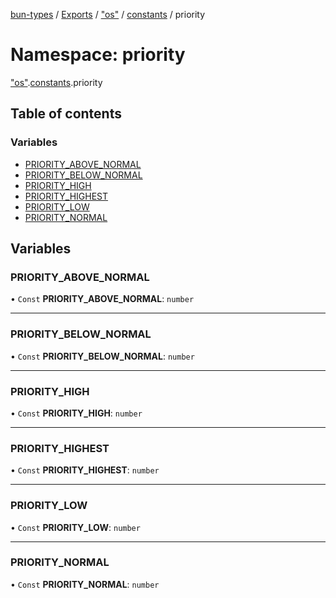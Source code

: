 [bun-types](https://github.com/oven-sh/bun-types/blob/master/api-docs/README.md) / [Exports](https://github.com/oven-sh/bun-types/blob/master/api-docs/modules.md) / ["os"](https://github.com/oven-sh/bun-types/blob/master/api-docs/modules/os_.md) / [constants](https://github.com/oven-sh/bun-types/blob/master/api-docs/modules/os_.constants.md) / priority

# Namespace: priority

["os"](https://github.com/oven-sh/bun-types/blob/master/api-docs/modules/os_.md).[constants](https://github.com/oven-sh/bun-types/blob/master/api-docs/modules/os_.constants.md).priority

## Table of contents

### Variables

- [PRIORITY\_ABOVE\_NORMAL](https://github.com/oven-sh/bun-types/blob/master/api-docs/modules/os_.constants.priority.md#priority_above_normal)
- [PRIORITY\_BELOW\_NORMAL](https://github.com/oven-sh/bun-types/blob/master/api-docs/modules/os_.constants.priority.md#priority_below_normal)
- [PRIORITY\_HIGH](https://github.com/oven-sh/bun-types/blob/master/api-docs/modules/os_.constants.priority.md#priority_high)
- [PRIORITY\_HIGHEST](https://github.com/oven-sh/bun-types/blob/master/api-docs/modules/os_.constants.priority.md#priority_highest)
- [PRIORITY\_LOW](https://github.com/oven-sh/bun-types/blob/master/api-docs/modules/os_.constants.priority.md#priority_low)
- [PRIORITY\_NORMAL](https://github.com/oven-sh/bun-types/blob/master/api-docs/modules/os_.constants.priority.md#priority_normal)

## Variables

### PRIORITY\_ABOVE\_NORMAL

• `Const` **PRIORITY\_ABOVE\_NORMAL**: `number`

___

### PRIORITY\_BELOW\_NORMAL

• `Const` **PRIORITY\_BELOW\_NORMAL**: `number`

___

### PRIORITY\_HIGH

• `Const` **PRIORITY\_HIGH**: `number`

___

### PRIORITY\_HIGHEST

• `Const` **PRIORITY\_HIGHEST**: `number`

___

### PRIORITY\_LOW

• `Const` **PRIORITY\_LOW**: `number`

___

### PRIORITY\_NORMAL

• `Const` **PRIORITY\_NORMAL**: `number`
